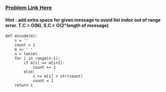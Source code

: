 ### [Problem Link Here](https://www.codingninjas.com/codestudio/guided-paths/data-structures-algorithms/content/118626/offering/1377976?leftPanelTab=0)

#### Hint : add extra space for given message to avoid list index out of range error. T.C = O(N),  S.C = O(2*length of message)
```
def encode(m):
    s = ''
    count = 1
    m += ' '
    n = len(m)
    for i in range(n-1):
        if m[i] == m[i+1]:
            count += 1
        else:
            s += m[i] + str(count)
            count = 1
    return s         
```        
